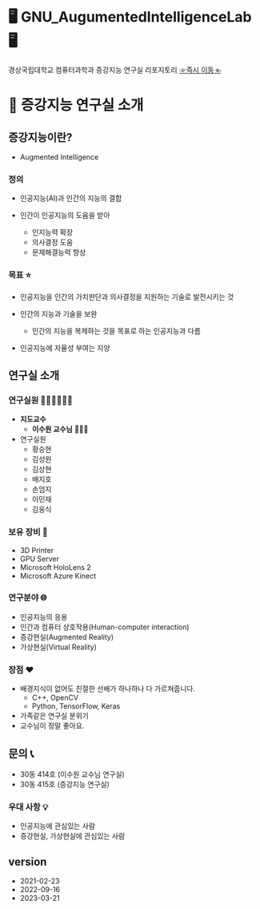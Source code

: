 # 🖥️ GNU_AugumentedIntelligenceLab 🖥️  
경상국립대학교 컴퓨터과학과 증강지능 연구실 리포지토리  [☞즉시 이동☜](https://ailab.gnu.ac.kr) 

# 💁 증강지능 연구실 소개 

## 증강지능이란?

- Augmented Intelligence

### 정의

- 인공지능(AI)과 인간의 지능의 결합

- 인간이 인공지능의 도움을 받아
    - 인지능력 확장
    - 의사결정 도움
    - 문제해결능력 향상

### 목표 ⭐

- 인공지능을 인간의 가치판단과 의사결정을 지원하는 기술로 발전시키는 것

- 인간의 지능과 기술을 보완
  - 인간의 지능을 복제하는 것을 목표로 하는 인공지능과 다름
  
- 인공지능에 자율성 부여는 지양

## 연구실 소개

### 연구실원 👨🏻‍💻👩🏻‍💻

- **지도교수**
  - **이수원 교수님** 👨🏻‍🏫
- 연구실원
  - 황승현
  - 김성원
  - 김상현
  - 배지호
  - 손엄지
  - 이민재
  - 김웅식

### 보유 장비 🧰

- 3D Printer
- GPU Server
- Microsoft HoloLens 2
- Microsoft Azure Kinect

### 연구분야 🌐

- 인공지능의 응용
- 인간과 컴퓨터 상호작용(Human-computer interaction)
- 증강현실(Augmented Reality)
- 가상현실(Virtual Reality)

### 장점 ❤️

- 배경지식이 없어도 친절한 선배가 하나하나 다 가르쳐줍니다.
  - C++, OpenCV
  - Python, TensorFlow, Keras
- 가족같은 연구실 분위기
- 교수님이 정말 좋아요.

## 문의 📞

- 30동 414호 (이수원 교수님 연구실)
- 30동 415호 (증강지능 연구실)

### 우대 사항 💡

- 인공지능에 관심있는 사람
- 증강현실, 가상현실에 관심있는 사람

## version

- 2021-02-23
- 2022-09-16
- 2023-03-21 
